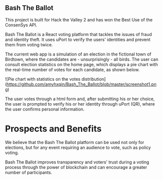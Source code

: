 ## Bash The Ballot

This project is built for Hack the Valley 2 and has won the Best Use of the ConsenSys API.

Bash The Ballot is a React voting platform that tackles the issues of fraud and identity theft. It uses uPort to verify the users' identities and prevent them from voting twice.

The current web app is a simulation of an election in the fictional town of Birdtown, where the candidates are - unsurprisingly - all birds. The user can consult election statistics on the home page, which displays a pie chart with the real-time number of votes for each candidate, as shown below.

![Pie chart with statistics on the votes distribution] (https://github.com/amyhxqin/Bash_The_Ballot/blob/master/screenshot1.png)

The user votes through a html form and, after submitting his or her choice, the user is prompted to verify his or her identity through uPort (QR), where the user confirms personal information.

# Prospects and Benefits

We believe that the Bash The Ballot platform can be used not only for elections, but for any event requiring an audience to vote, such as policy voting.

Bash The Ballot improves transparency and voters' trust during a voting process through the power of blockchain and can encourage a greater number of participants. 
